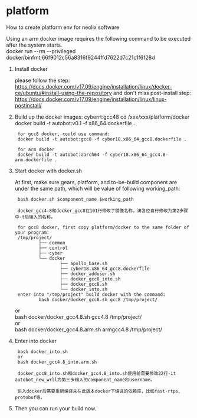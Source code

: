 # platform
How to create platform env for neolix software

Using an arm docker image requires the following command to be executed after the system starts.    
docker run --rm --privileged docker/binfmt:66f9012c56a8316f9244ffd7622d7c21c1f6f28d   
        
1. Install docker

    please follow the step: https://docs.docker.com/v17.09/engine/installation/linux/docker-ce/ubuntu/#install-using-the-repository and don't miss post-install step: https://docs.docker.com/v17.09/engine/installation/linux/linux-postinstall/

2. Build up the docker
images:  cyberrt:gcc48
        cd /xxx/xxx/platform/docker
        docker build -t autobot:v0.1 -f x86_64.dockerfile .

        for gcc8 docker, could use command:
        docker build -t autobot:gcc8 -f cyber18.x86_64_gcc8.dockerfile .

        for arm docker
        docker build -t autobot:aarch64 -f cyber18.x86_64_gcc4.8-arm.dockerfile .

3. Start docker with docker.sh

    At first, make sure gears, platform, and to-be-build component are under the same path, which will be value of following working_path:

        bash docker.sh $component_name $working_path  
        
        docker_gcc4.8和docker_gcc8在101行修改了镜像名称，请各位自行修改为第2步骤中-t后输入的名称。   

        for gcc8 docker, first copy platform/docker to the same folder of your program:
        /tmp/project/
                ├── common
                ├── control
                ├── cyber
                └── docker
                        ├── apollo_base.sh
                        ├── cyber18.x86_64_gcc8.dockerfile
                        ├── docker_adduser.sh
                        ├── docker_gcc8_into.sh
                        ├── docker_gcc8.sh
                        └── docker_into.sh
        enter into "/tmp/project" build docker with the command:
                bash docker/docker_gcc8.sh gcc8 /tmp/project/
	or  
   		bash docker/docker_gcc4.8.sh gcc4.8 /tmp/project/  
        or    
                bash docker/docker_gcc4.8.arm.sh armgcc4.8 /tmp/project/         

4. Enter into docker

        bash docker_into.sh  
        or  
        bash docker_gcc4.8_into.arm.sh  

        docker_gcc8_into.sh和docker_gcc4.8_into.sh使用前需要修改22行-it autobot_new_wrll为第三步输入的component_name和username。     

        进入docker后需要重新编译未在此版本docker下编译的依赖库，比如fast-rtps、protobuf等。

5. Then you can run your build now.
